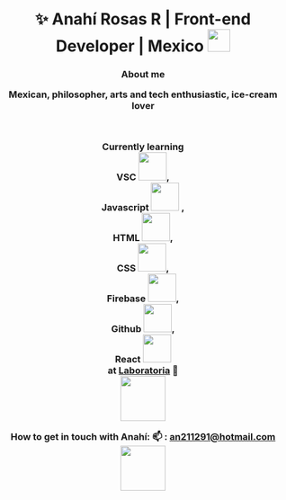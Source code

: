 <div align="center">

<h1 align="center"> ✨ Anahí Rosas R | Front-end Developer | Mexico <img src="https://media.giphy.com/media/2Yj2vRSHrhZIUyVPGl/giphy.gif" width="40"></h3>
<h3 align="center"> About me<br>
  <p> Mexican, philosopher, arts and tech enthusiastic, ice-cream lover</p> <br>
    


Currently learning <br>
VSC <img src ="https://media.giphy.com/media/SS8CV2rQdlYNLtBCiF/source.gif" width="50">, <br>
Javascript <img src= "https://media.giphy.com/media/dC3EHvqJ61hNReoxMV/giphy.gif" width="50"> , <br>
HTML <img src="https://media.giphy.com/media/XAxylRMCdpbEWUAvr8/giphy.gif" width="50">,  <br>
CSS <img src="https://media.giphy.com/media/fsEaZldNC8A1PJ3mwp/giphy.gif" width ="50">,  <br>
Firebase <img src="https://media.giphy.com/media/Ri2TUcKlaOcaDBxFpY/giphy.gif" width="50" >,  <br>
Github <img src="https://media.giphy.com/media/kH1DBkPNyZPOk0BxrM/giphy.gif" width="50">, <br>
React <img src= "https://media.giphy.com/media/XAxylRMCdpbEWUAvr8/giphy.gif" width="50"> <br>
at [Laboratoria](https://www.laboratoria.la/) 💛 <br>
<img src="https://media.giphy.com/media/YqWwG9OLqD3LzbGoZU/giphy.gif" width="80">









 
How to get in touch with Anahí: 
📫 : an211291@hotmail.com 
<img src= "https://media.giphy.com/media/3bu85lsWhBTlWcOMN6/giphy.gif" width="80">
</div>
<!---
anahir21/anahir21 is a ✨ special ✨ repository because its `README.md` (this file) appears on your GitHub profile.
You can click the Preview link to take a look at your changes.
--->

